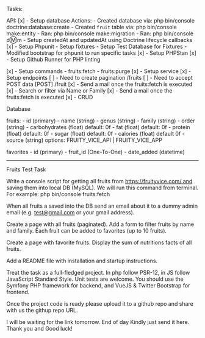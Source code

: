 Tasks:

API:
[x] - Setup database
        Actions:
            - Created database via: php bin/console doctrine:database:create
            - Created `fruit` table via: php bin/console make:entity
            - Ran: php bin/console make:migration
            - Ran: php bin/console d:m:m 
            - Setup createdAt and updatedAt using Doctrine lifecycle callbacks
[x] - Setup Phpunit
        - Setup fixtures
        - Setup Test Database for Fixtures
        - Modified bootstrap for phpunit to run specific tasks
[x] - Setup PHPStan
[x] - Setup Github Runner for PHP linting

[x] - Setup commands
    - fruits:fetch
    - fruits:purge
[x] - Setup service
[x] - Setup endpoints
[ ] - Need to create pagination /fruits
[ ] - Need to accept POST data [POST] /fruit
[x] - Send a mail once the fruits:fetch is executed
[x] - Search or filter via Name or Family
[x] - Send a mail once the fruits:fetch is executed
[x] - CRUD


Database

fruits:
    - id (primary)
    - name (string)
    - genus (string)
    - family (string)
    - order (string)
    - carbohydrates (float) default: 0f
    - fat (float) default: 0f
    - protein (float) default: 0f
    - sugar (float) default: 0f
    - calories (float) default 0f
    - source (string) options: FRUITY_VICE_API | FRUITY_VICE_APP

favorites
    - id (primary)
    - fruit_id (One-To-One)
    - date_added (datetime)
    
------
Fruits Test Task

Write a console script for getting all fruits from https://fruityvice.com/ and saving them into local DB (MySQL). We will run this command from terminal.
For example:
php bin/console fruits:fetch

When all fruits a saved into the DB send an email about it to a dummy admin email (e.g. test@gmail.com or your gmail address).

Create a page with all fruits (paginated). Add a form to filter fruits by name and family. Each fruit can be added to favorites (up to 10 fruits).

Create a page with favorite fruits. Display the sum of nutritions facts of all fruits.

Add a README file with installation and startup instructions.

Treat the task as a full-fledged project. In php follow PSR-12, in JS follow JavaScript Standard Style. Unit tests are welcome. You should use the Symfony PHP framework for backend, and VueJS & Twitter Bootstrap for frontend.

Once the project code is ready please upload it to a github repo and share with us the githup repo URL.

I will be waiting for the link tomorrow. End of day Kindly just send it here. Thank you and Good luck!
    


